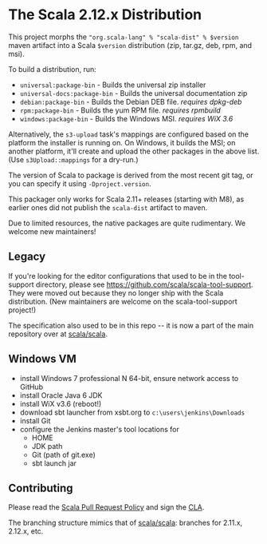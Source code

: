 # The Scala 2.12.x Distribution

This project morphs the `"org.scala-lang" % "scala-dist" % $version` maven artifact
into a Scala `$version` distribution (zip, tar.gz, deb, rpm, and msi).

To build a distribution, run:

  * `universal:package-bin` - Builds the universal zip installer
  * `universal-docs:package-bin` - Builds the universal documentation zip
  * `debian:package-bin`  - Builds the Debian DEB file.  *requires dpkg-deb*
  * `rpm:package-bin`     - Builds the yum RPM file.  *requires rpmbuild*
  * `windows:package-bin` - Builds the Windows MSI.  *requires WiX 3.6*

Alternatively, the `s3-upload` task's mappings are configured based on the platform
the installer is running on.  On Windows, it builds the MSI; on another platform,
it'll create and upload the other packages in the above list. (Use `s3Upload::mappings` for a dry-run.)

The version of Scala to package is derived from the most recent git tag,
or you can specify it using `-Dproject.version`.

This packager only works for Scala 2.11+ releases (starting with M8),
as earlier ones did not publish the `scala-dist` artifact to maven.

Due to limited resources, the native packages are quite rudimentary.
We welcome new maintainers!

## Legacy
If you're looking for the editor configurations that used to be in the tool-support directory, please see https://github.com/scala/scala-tool-support.
They were moved out because they no longer ship with the Scala distribution. (New maintainers are welcome on the scala-tool-support project!)

The specification also used to be in this repo -- it is now a part of the main repository over at [scala/scala](https://github.com/scala/scala/tree/2.11.x/spec).

## Windows VM
  - install Windows 7 professional N 64-bit, ensure network access to GitHub
  - install Oracle Java 6 JDK
  - install WiX v3.6 (reboot!)
  - download sbt launcher from xsbt.org to `c:\users\jenkins\Downloads`
  - install Git
  - configure the Jenkins master's tool locations for
     - HOME
     - JDK path
     - Git (path of git.exe)
     - sbt launch jar

## Contributing ##
Please read the [Scala Pull Request Policy](https://github.com/scala/scala/wiki/Pull-Request-Policy)
and sign the [CLA](http://typesafe.com/contribute/cla/scala).

The branching structure mimics that of [scala/scala](https://github.com/scala/scala):
branches for 2.11.x, 2.12.x, etc.

